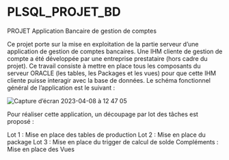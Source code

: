 # PLSQL_PROJET_BD

PROJET Application Bancaire de gestion de comptes

Ce projet porte sur la mise en exploitation de la partie serveur d’une application de gestion de comptes
bancaires. Une IHM cliente de gestion de compte a été développée par une entreprise prestataire (hors
cadre du projet). Ce travail consiste à mettre en place tous les composants du serveur ORACLE (les
tables, les Packages et les vues) pour que cette IHM cliente puisse interagir avec la base de données. Le
schéma fonctionnel général de l’application est le suivant :

![Capture d’écran 2023-04-08 à 12 47 05](https://user-images.githubusercontent.com/118197355/230717094-e5cdbda5-a29d-4ced-8451-df7bbe9277f0.png)

Pour réaliser cette application, un découpage par lot des tâches est proposé :

Lot 1 : Mise en place des tables de production 
Lot 2 : Mise en place du package
Lot 3 : Mise en place du trigger de calcul de solde
Compléments : Mise en place des Vues
